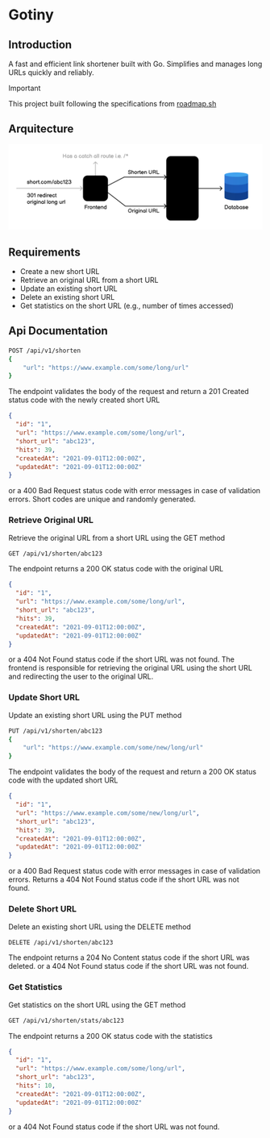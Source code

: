 # Gotiny

## Introduction

A fast and efficient link shortener built with Go.
Simplifies and manages long URLs quickly and reliably.

> [!IMPORTANT]
> This project built following the specifications from [roadmap.sh](https://roadmap.sh/projects/url-shortening-service)

## Arquitecture

![Gotiny Architecture](./docs/url-shortener-architecture.png)

## Requirements

- Create a new short URL
- Retrieve an original URL from a short URL
- Update an existing short URL
- Delete an existing short URL
- Get statistics on the short URL (e.g., number of times accessed)

## Api Documentation

```bash
POST /api/v1/shorten
{
    "url": "https://www.example.com/some/long/url"
}
```

The endpoint validates the body of the request and return a
201 Created status code with the newly created short URL

```json
{
  "id": "1",
  "url": "https://www.example.com/some/long/url",
  "short_url": "abc123",
  "hits": 39,
  "createdAt": "2021-09-01T12:00:00Z",
  "updatedAt": "2021-09-01T12:00:00Z"
}
```

or a 400 Bad Request status code with error messages in case of validation errors.
Short codes are unique and randomly generated.

### Retrieve Original URL

Retrieve the original URL from a short URL using the GET method

```bash
GET /api/v1/shorten/abc123
```

The endpoint returns a 200 OK status code with the original URL

```json
{
  "id": "1",
  "url": "https://www.example.com/some/long/url",
  "short_url": "abc123",
  "hits": 39,
  "createdAt": "2021-09-01T12:00:00Z",
  "updatedAt": "2021-09-01T12:00:00Z"
}
```

or a 404 Not Found status code if the short URL was not found.
The frontend is responsible for retrieving the original URL
using the short URL and redirecting the user to the original URL.

### Update Short URL

Update an existing short URL using the PUT method

```bash
PUT /api/v1/shorten/abc123
{
    "url": "https://www.example.com/some/new/long/url"
}
```

The endpoint validates the body of the request and return a
200 OK status code with the updated short URL

```json
{
  "id": "1",
  "url": "https://www.example.com/some/new/long/url",
  "short_url": "abc123",
  "hits": 39,
  "createdAt": "2021-09-01T12:00:00Z",
  "updatedAt": "2021-09-01T12:00:00Z"
}
```

or a 400 Bad Request status code with error messages in case of validation errors.
Returns a 404 Not Found status code if the short URL was not found.

### Delete Short URL

Delete an existing short URL using the DELETE method

```bash
DELETE /api/v1/shorten/abc123
```

The endpoint returns a 204 No Content status code if the short URL was deleted.
or a 404 Not Found status code if the short URL was not found.

### Get Statistics

Get statistics on the short URL using the GET method

```bash
GET /api/v1/shorten/stats/abc123
```

The endpoint returns a 200 OK status code with the statistics

```json
{
  "id": "1",
  "url": "https://www.example.com/some/long/url",
  "short_url": "abc123",
  "hits": 10,
  "createdAt": "2021-09-01T12:00:00Z",
  "updatedAt": "2021-09-01T12:00:00Z"
}
```

or a 404 Not Found status code if the short URL was not found.
